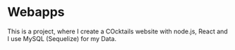 # Webapps
This is a project, where I create a COcktails website with node.js, React and I use MySQL (Sequelize) for my Data.
